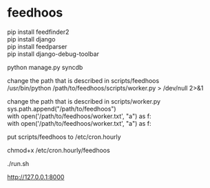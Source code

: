 feedhoos
========
pip install feedfinder2   
pip install django   
pip install feedparser   
pip install django-debug-toolbar
  
python manage.py syncdb  
  
change the path that is described in scripts/feedhoos        
/usr/bin/python /path/to/feedhoos/scripts/worker.py > /dev/null 2>&1  
  
change the path that is described in scripts/worker.py   
sys.path.append("/path/to/feedhoos")   
with open('/path/to/feedhoos/worker.txt', "a") as f:  
with open('/path/to/feedhoos/worker.txt', "a") as f:  
   
put scripts/feedhoos to /etc/cron.hourly   
   
chmod+x /etc/cron.hourly/feedhoos   
   
./run.sh   
  
http://127.0.0.1:8000

